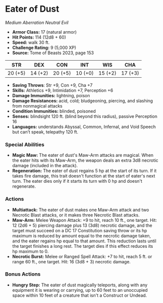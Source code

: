 # Eater of Dust

*Medium* *Aberration* *Neutral Evil*

- **Armor Class:** 17 (natural armor)
- **Hit Points:** 114 (12d8 + 60)
- **Speed:** walk 30 ft.
- **Challenge Rating:** 9 (5,000 XP)
- **Source:** Tome of Beasts 2023, page 153

| STR | DEX | CON | INT | WIS | CHA |
| --- | --- | --- | --- | --- | --- |
| 20 (+5) | 14 (+2) | 20 (+5) | 10 (+0) | 15 (+2) | 17 (+3) |

- **Saving Throws**: Str +9, Con +9, Cha +7
- **Skills:** Athletics +9, Intimidation +7, Perception +6
- **Damage Immunities:** lightning, poison
- **Damage Resistances:** acid, cold; bludgeoning, piercing, and slashing from nonmagical attacks
- **Condition Immunities:** blinded, poisoned
- **Senses:** blindsight 120 ft. (blind beyond this radius), passive Perception 16
- **Languages:** understands Abyssal, Common, Infernal, and Void Speech but can’t speak, telepathy 120 ft.

### Special Abilities

- **Magic Maw:** The eater of dust's Maw-Arm attacks are magical. When the eater hits with its Maw-Arm, the weapon deals an extra 3d8 necrotic damage (included in the attack).
- **Regeneration:** The eater of dust regains 5 hp at the start of its turn. If it takes fire damage, this trait doesn't function at the start of eater's next turn. The eater dies only if it starts its turn with 0 hp and doesn't regenerate.

### Actions

- **Multiattack:** The eater of dust makes one Maw-Arm attack and two Necrotic Blast attacks, or it makes three Necrotic Blast attacks.
- **Maw-Arm:** Melee Weapon Attack: +9 to hit, reach 10 ft., one target. Hit: 12 (2d6 + 5) piercing damage plus 13 (3d8) necrotic damage, and the target must succeed on a DC 17 Constitution saving throw or its hp maximum is reduced by amount equal to the necrotic damage taken, and the eater regains hp equal to that amount. This reduction lasts until the target finishes a long rest. The target dies if this effect reduces its hp maximum to 0.
- **Necrotic Burst:** Melee or Ranged Spell Attack: +7 to hit, reach 5 ft. or range 60 ft., one target. Hit: 16 (3d8 + 3) necrotic damage.

### Bonus Actions

- **Hungry Step:** The eater of dust magically teleports, along with any equipment it is wearing or carrying, up to 60 feet to an unoccupied space within 10 feet of a creature that isn't a Construct or Undead.

